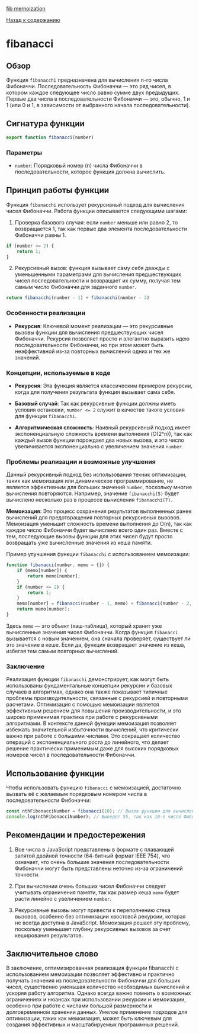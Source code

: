 [fib memoization](https://www.youtube.com/watch?v=oBt53YbR9Kk&t=210s)

[Назад к содержанию](../README.md)

# fibanacci

## Обзор

Функция `fibanaсchi` предназначена для вычисления n-го числа Фибоначчи. Последовательность Фибоначчи — это ряд чисел, в котором каждое следующее число равно сумме двух предыдущих. Первые два числа в последовательности Фибоначчи — это, обычно, 1 и 1 (или 0 и 1, в зависимости от выбранного начала последовательности).

## Сигнатура функции

```javascript
export function fibanacci(number)
```

### Параметры

- `number`: Порядковый номер (n) числа Фибоначчи в последовательности, которое функция должна вычислить.

## Принцип работы функции

Функция `fibanaсchi` использует рекурсивный подход для вычисления чисел Фибоначчи. Работа функции описывается следующими шагами:

1. Проверка базового случая: если `number` меньше или равно 2, то возвращается 1, так как первые два элемента последовательности Фибоначчи равны 1.
```javascript
if (number <= 2) {
    return 1;
}
```

2. Рекурсивный вызов: функция вызывает саму себя дважды с уменьшенными параметрами для вычисления предшествующих чисел последовательности и возвращает их сумму, получая тем самым число Фибоначчи для заданного `number`.
```javascript
return fibanaсchi(number - 1) + fibanaсchi(number - 2)
```

### Особенности реализации

- **Рекурсия**: Ключевой момент реализации — это рекурсивные вызовы функции для вычисления предшествующих
  чисел Фибоначчи. Рекурсия позволяет просто и элегантно выразить идею последовательности Фибоначчи, но при этом может быть неэффективной из-за повторных вычислений одних и тех же значений.

### Концепции, используемые в коде

- **Рекурсия**: Эта функция является классическим примером рекурсии, когда для получения результата функция вызывает сама себя.

- **Базовый случай**: Так как рекурсивные функции должны иметь условия остановки, `number <= 2` служит в качестве такого условия для функции `fibanaсchi`.

- **Алгоритмическая сложность**: Наивный рекурсивный подход имеет экспоненциальную сложность времени выполнения (O(2^n)), так как каждый вызов функции порождает два новых вызова, и это число увеличивается экспоненциально с увеличением значения `number`.

### Проблемы реализации и возможные улучшения

Данный рекурсивный подход без использования техник оптимизации, таких как мемоизация или динамическое программирование, не является эффективным для больших значений `number`, поскольку многие вычисления повторяются. Например, значение `fibanaсchi(5)` будет вычислено несколько раз в процессе вычисления `fibanaсchi(7)`.

**Мемоизация**: Это процесс сохранения результатов выполненных ранее вычислений для предотвращения повторных рекурсивных вызовов. Мемоизация уменьшит сложность времени выполнения до O(n), так как каждое
число Фибоначчи будет вычислено всего один раз. Вместе с тем, последующие вызовы функции для этих чисел будут просто возвращать уже вычисленные значения из кеша памяти.

Пример улучшения функции `fibanaсchi` с использованием мемоизации:

```javascript
function fibanacci(number, memo = {}) {
    if (memo[number]) {
        return memo[number];
    }
    if (number <= 2) {
        return 1;
    }
    memo[number] = fibanacci(number - 1, memo) + fibanacci(number - 2, memo);
    return memo[number];
}
```

Здесь `memo` — это объект (хэш-таблица), который хранит уже вычисленные значения чисел Фибоначчи. Когда функция `fibanacci` вызывается с новым значением, она сначала проверяет, существует ли это значение в кеше. Если да, функция возвращает значение из кеша, избегая тем самым повторных вычислений.

### Заключение

Реализация функции `fibanaсchi` демонстрирует, как могут быть использованы фундаментальные концепции рекурсии и базовых случаев в алгоритмах, однако она также показывает типичные проблемы производительности, связанные с рекурсией и повторными расчетами. Оптимизация с помощью мемоизации является эффективным решением для повышения производительности, и это широко применимая практика при работе с рекурсивными алгоритмами. В контексте данной функции мемоизация позволяет избежать значительной избыточности вычислений, что критически важно при
работе с большими числами. Это сокращает количество операций с экспоненциального роста до линейного, что делает решение практически применимым даже для высоких порядковых номеров чисел в последовательности Фибоначчи.

## Использование функции

Чтобы использовать функцию `fibanacci` c мемоизацией, достаточно вызвать её с желаемым порядковым номером числа в последовательности Фибоначчи:

```javascript
const nthFibonacciNumber = fibanacci(10); // Вызов функции для вычисления 10-го числа Фибоначчи
console.log(nthFibonacciNumber); // Выведет 55, так как 10-е число Фибоначчи — это 55
```

## Рекомендации и предостережения

1. Все числа в JavaScript представлены в формате с плавающей запятой двойной точности (64-битный формат IEEE 754), что означает, что очень большие значения последовательности Фибоначчи могут быть представлены неточно из-за ограничений точности.

2. При вычислении очень больших чисел Фибоначчи следует учитывать ограничения памяти, так как размер кеша `memo` будет расти линейно с увеличением `number`.

3. Рекурсивные вызовы могут привести к переполнению стека вызовов, особенно без оптимизации хвостовой рекурсии, которая не всегда доступна в JavaScript. Мемоизация решает эту проблему, поскольку уменьшает глубину рекурсивных вызовов за счет кеширования результатов.

## Заключительное слово
В заключение, оптимизированная реализация функции fibanaсchi с использованием мемоизации позволяет эффективно и практично получать значения из последовательности Фибоначчи для больших чисел, существенно уменьшая количество необходимых вычислений и ускоряя работу алгоритма. Однако всегда важно помнить о возможных ограничениях и нюансах при использовании рекурсии и мемоизации, особенно при работе с числами большой размерности и долговременном хранении данных. Умелое применение подходов для оптимизации, таких как мемоизация, может быть ключевым для создания эффективных и масштабируемых программных решений.